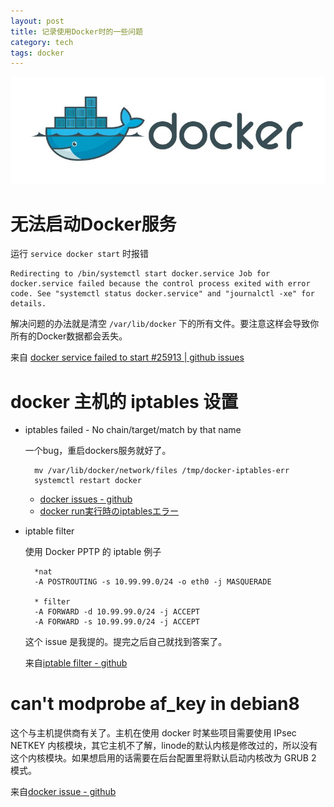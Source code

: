 ```yaml
---
layout: post
title: 记录使用Docker时的一些问题
category: tech
tags: docker
---
```


![](/assets/img/docker.jpg)

# 无法启动Docker服务

运行 `service docker start` 时报错

    Redirecting to /bin/systemctl start docker.service Job for docker.service failed because the control process exited with error code. See "systemctl status docker.service" and "journalctl -xe" for details.
    
解决问题的办法就是清空 `/var/lib/docker` 下的所有文件。要注意这样会导致你所有的Docker数据都会丢失。   

来自 [docker service failed to start #25913 | github issues](https://github.com/docker/docker/issues/25913)

# docker 主机的 iptables 设置

* iptables failed - No chain/target/match by that name

    一个bug，重启dockers服务就好了。

        mv /var/lib/docker/network/files /tmp/docker-iptables-err
        systemctl restart docker
    
    * [docker issues - github](https://github.com/docker/docker/issues/16816)
    * [docker run実行時のiptablesエラー](http://qiita.com/miwato/items/9770a2a757d3f5e369a4)
    
    
* iptable filter

    使用 Docker PPTP 的 iptable 例子

        *nat 
        -A POSTROUTING -s 10.99.99.0/24 -o eth0 -j MASQUERADE

        * filter
        -A FORWARD -d 10.99.99.0/24 -j ACCEPT
        -A FORWARD -s 10.99.99.0/24 -j ACCEPT

    这个 issue 是我提的。提完之后自己就找到答案了。
    
    来自[iptable filter - github](https://github.com/mobtitude/docker-vpn-pptp/issues/12)

# can't modprobe af_key in debian8
    
这个与主机提供商有关了。主机在使用 docker 时某些项目需要使用 IPsec NETKEY 内核模块，其它主机不了解，linode的默认内核是修改过的，所以没有这个内核模块。如果想启用的话需要在后台配置里将默认启动内核改为 GRUB 2 模式。

来自[docker issue - github](https://github.com/hwdsl2/docker-ipsec-vpn-server/issues/2)
